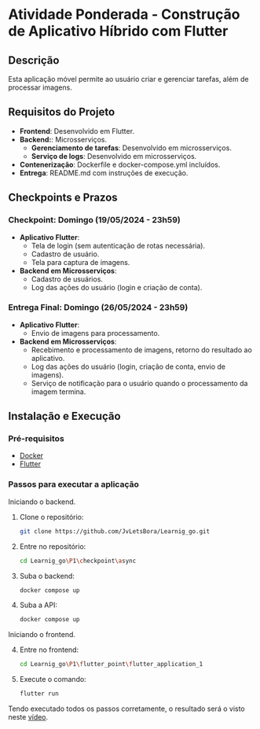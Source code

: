 # Atividade Ponderada - Construção de Aplicativo Híbrido com Flutter

## Descrição
Esta aplicação móvel permite ao usuário criar e gerenciar tarefas, além de processar imagens.

## Requisitos do Projeto
- **Frontend**: Desenvolvido em Flutter.
- **Backend:**: Microsserviços.
    - **Gerenciamento de tarefas**: Desenvolvido em microsserviços.
    - **Serviço de logs**: Desenvolvido em microsserviços.
- **Contenerização**: Dockerfile e docker-compose.yml incluídos.
- **Entrega**: README.md com instruções de execução.

## Checkpoints e Prazos
### Checkpoint: Domingo (19/05/2024 - 23h59)
- **Aplicativo Flutter**:
  - Tela de login (sem autenticação de rotas necessária).
  - Cadastro de usuário.
  - Tela para captura de imagens.
- **Backend em Microsserviços**:
  - Cadastro de usuários.
  - Log das ações do usuário (login e criação de conta).

### Entrega Final: Domingo (26/05/2024 - 23h59)
- **Aplicativo Flutter**:
  - Envio de imagens para processamento.
- **Backend em Microsserviços**:
  - Recebimento e processamento de imagens, retorno do resultado ao aplicativo.
  - Log das ações do usuário (login, criação de conta, envio de imagens).
  - Serviço de notificação para o usuário quando o processamento da imagem termina.


## Instalação e Execução
### Pré-requisitos
- [Docker](https://www.docker.com/get-started)
- [Flutter](https://flutter.dev/docs/get-started/install)

### Passos para executar a aplicação

Iniciando o backend.

1. Clone o repositório:
   ```bash
   git clone https://github.com/JvLetsBora/Learnig_go.git
   
2. Entre no repositório:
   ```bash
   cd Learnig_go\P1\checkpoint\async

3. Suba o backend:
   ```bash
   docker compose up

3. Suba a API:
   ```bash
   docker compose up

Iniciando o frontend.

4. Entre no frontend:
   ```bash
   cd Learnig_go\P1\flutter_point\flutter_application_1

5. Execute o comando:
   ```bash
   flutter run

Tendo executado todos os passos corretamente, o resultado será o visto neste [vídeo](https://driv.dev/docs/get-started/install).